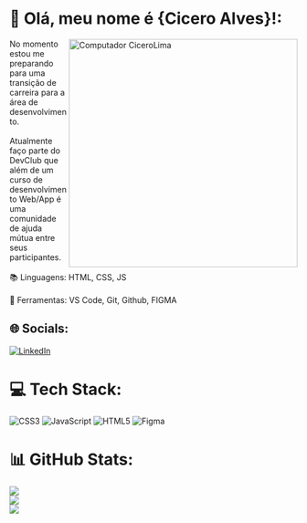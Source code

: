 # 💫 Olá, meu nome é {Cicero Alves}!:
<img src="https://raw.githubusercontent.com/MicaelliMedeiros/micaellimedeiros/master/image/computer-illustration.png" min-width="400px" max-width="400px" width="400px" align="right" alt="Computador CiceroLima">
No momento estou me preparando para uma transição de carreira para a área de desenvolvimento.<br><br>Atualmente faço parte do DevClub que além de um curso de desenvolvimento Web/App é uma comunidade de ajuda mútua entre seus participantes.<br><br>📚 Linguagens: HTML, CSS, JS<br><br>💼 Ferramentas: VS Code, Git, Github, FIGMA


## 🌐 Socials:
[![LinkedIn](https://img.shields.io/badge/LinkedIn-%230077B5.svg?logo=linkedin&logoColor=white)](https://linkedin.com/in/cicero-alves-lima-750291222) 

# 💻 Tech Stack:
![CSS3](https://img.shields.io/badge/css3-%231572B6.svg?style=for-the-badge&logo=css3&logoColor=white) ![JavaScript](https://img.shields.io/badge/javascript-%23323330.svg?style=for-the-badge&logo=javascript&logoColor=%23F7DF1E) ![HTML5](https://img.shields.io/badge/html5-%23E34F26.svg?style=for-the-badge&logo=html5&logoColor=white) 	![Figma](https://img.shields.io/badge/figma-%23F24E1E.svg?style=for-the-badge&logo=figma&logoColor=white)

# 📊 GitHub Stats:
![](https://github-readme-stats.vercel.app/api?username=ciceronunes&theme=react&hide_border=false&include_all_commits=false&count_private=false)<br/>
![](https://github-readme-streak-stats.herokuapp.com/?user=ciceronunes&theme=react&hide_border=false)<br/>
![](https://github-readme-stats.vercel.app/api/top-langs/?username=ciceronunes&theme=react&hide_border=false&include_all_commits=false&count_private=false&layout=compact)

<!-- Proudly created with GPRM ( https://gprm.itsvg.in ) -->
